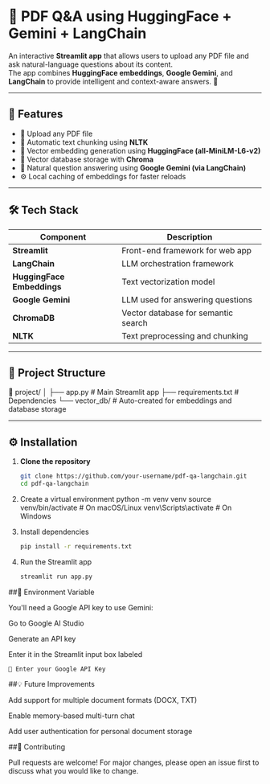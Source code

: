 # 📘 PDF Q&A using HuggingFace + Gemini + LangChain

An interactive **Streamlit app** that allows users to upload any PDF file and ask natural-language questions about its content.  
The app combines **HuggingFace embeddings**, **Google Gemini**, and **LangChain** to provide intelligent and context-aware answers. 🤖  

---

## 🚀 Features

- 📄 Upload any PDF file  
- 🧩 Automatic text chunking using **NLTK**  
- 🧠 Vector embedding generation using **HuggingFace (all-MiniLM-L6-v2)**  
- 💾 Vector database storage with **Chroma**  
- 💬 Natural question answering using **Google Gemini (via LangChain)**  
- ⚙️ Local caching of embeddings for faster reloads  

---

## 🛠️ Tech Stack

| Component | Description |
|------------|-------------|
| **Streamlit** | Front-end framework for web app |
| **LangChain** | LLM orchestration framework |
| **HuggingFace Embeddings** | Text vectorization model |
| **Google Gemini** | LLM used for answering questions |
| **ChromaDB** | Vector database for semantic search |
| **NLTK** | Text preprocessing and chunking |

---

## 📂 Project Structure

📁 project/
│
├── app.py # Main Streamlit app
├── requirements.txt # Dependencies
└── vector_db/ # Auto-created for embeddings and database storage


---

## ⚙️ Installation

1. **Clone the repository**
   ```bash
   git clone https://github.com/your-username/pdf-qa-langchain.git
   cd pdf-qa-langchain
2. Create a virtual environment
   python -m venv venv
source venv/bin/activate      # On macOS/Linux
venv\Scripts\activate         # On Windows

3. Install dependencies
   ```bash 
   pip install -r requirements.txt


4. Run the Streamlit app
   ```bash
   streamlit run app.py

   
##🔑 Environment Variable

You'll need a Google API key to use Gemini:

Go to Google AI Studio

Generate an API key

Enter it in the Streamlit input box labeled
    
    🔑 Enter your Google API Key

##💡 Future Improvements

Add support for multiple document formats (DOCX, TXT)

Enable memory-based multi-turn chat

Add user authentication for personal document storage

##🤝 Contributing

Pull requests are welcome!
For major changes, please open an issue first to discuss what you would like to change.
